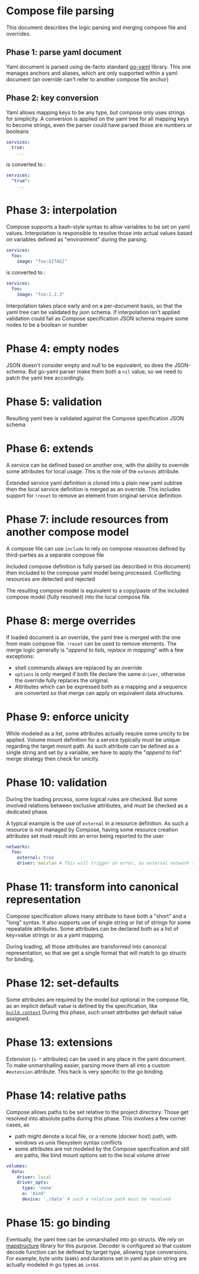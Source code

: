 # Compose file parsing

This document describes the logic parsing and merging compose file
and overrides.

## Phase 1: parse yaml document

Yaml document is parsed using de-facto standard [go-yaml](https://github.com/yaml/go-yaml)
library. This one manages anchors and aliases, which are only supported within
a yaml document (an override can't refer to another compose file anchor)

## Phase 2: key conversion

Yaml allows mapping keys to be any type, but compose only uses strings for simplicity.
A conversion is applied on the yaml tree for all mapping keys to become strings,
even the parser could have parsed those are numbers or booleans

```yaml
services:
  true:
    ...
```
is converted to :
```yaml
services:
  "true":
    ...
```

# Phase 3: interpolation

Compose supports a bash-style syntax to allow variables to be set on yaml values.
Interpolation is responsible to resolve those into actual values based on variables
defined as "environment" during the parsing.

```yaml
services:
  foo:
    image: "foo:${TAG}"
```
is converted to :
```yaml
services:
  foo:
    image: "foo:1.2.3"
```

Interpolation takes place early and on a per-document basis, so that the yaml
tree can be validated by json schema. If interpolation isn't applied validation
could fail as Compose specification JSON schema require some nodes to be a boolean
or number

# Phase 4: empty nodes

JSON doesn't consider empty and null to be equivalent, so does the JSON-schema.
But go-yaml parser make them both a `nil` value, so we need to patch the yaml tree
accordingly.

# Phase 5: validation

Resulting yaml tree is validated against the Compose specification JSON schema

# Phase 6: extends

A service can be defined based on another one, with the ability to override some
attributes for local usage. This is the role of the `extends` attribute.

Extended service yaml definition is cloned into a plain new yaml subtree then
the local service definition is merged as an override. This includes support
for `!reset` to remove an element from original service definition.

# Phase 7: include resources from another compose model

A compose file can use `include` to rely on compose resources defined by third-parties
as a separate compose file

Included compose definition is fully parsed (as described in this document) then included
to the compose yaml model being processed. Conflicting resources are detected and rejected

The resulting compose model is equivalent to a copy/paste of the included compose model
(fully resolved) into the local compose file.

# Phase 8: merge overrides

If loaded document is an override, the yaml tree is merged with the one from
main compose file. `!reset` can be used to remove elements.
The merge logic generally is "_append to lists, replace in mapping_" with a
few exceptions:
- shell commands always are replaced by an override
- `options` is only merged if both file declare the same `driver`, otherwise
  the override fully replaces the original.
- Attributes which can be expressed both as a mapping and a sequence are converted
  so that merge can apply on equivalent data structures.

# Phase 9: enforce unicity

While modeled as a list, some attributes actually require some unicity to be
applied. Volume mount definition for a service typically must be unique
regarding the target mount path. As such attribute can be defined as a single
string and set by a variable, we have to apply the "_append to list_" merge
strategy then check for unicity.

# Phase 10: validation

During the loading process, some logical rules are checked. But some involved
relations between exclusive attributes, and must be checked as a dedicated phase.

A typical example is the use of `external` in a resource definition. As such a
resource is not managed by Compose, having some resource creation attributes set
must result into an error being reported to the user

```yaml
networks:
  foo:
    external: true
    driver: macvlan # This will trigger an error, as external network should not have any resource creation parameter set
```

# Phase 11: transform into canonical representation

Compose specification allows many attribute to have both a "short" and a "long"
syntax. It also supports use of single string or list of strings for some
repeatable attributes. Some attributes can be declared both as a list of
key=value strings or as a yaml mapping.

During loading, all those attributes are transformed into canonical
representation, so that we get a single format that will match to go structs
for binding.

# Phase 12: set-defaults

Some attributes are required by the model but optional in the compose file, as an implicit
default value is defined by the specification, like [`build.context`](https://github.com/compose-spec/compose-spec/blob/master/build.md#context)
During this phase, such unset attributes get default value assigned.

# Phase 13: extensions

Extension (`x-*` attributes) can be used in any place in the yaml document.
To make unmarshalling easier, parsing move them all into a custom `#extension`
attribute. This hack is very specific to the go binding.

# Phase 14: relative paths

Compose allows paths to be set relative to the project directory. Those get resolved
into absolute paths during this phase. This involves a few corner cases, as
- path might denote a local file, or a remote (docker host) path, with windows vs unix
  filesystem syntax conflicts
- some attributes are not modeled by the Compose specification and still are paths, like
  bind mount options set to the local volume driver

```yaml
volumes:
  data:
    driver: local
    driver_opts:
      type: 'none'
      o: 'bind'
      device: './data' # such a relative path must be resolved
```

# Phase 15: go binding

Eventually, the yaml tree can be unmarshalled into go structs. We rely on
[mapstructure](https://github.com/go-viper/mapstructure/) library for this purpose.
Decoder is configured so that custom decode function can be defined by target type,
allowing type conversions. For example, byte units (`640k`) and durations set in yaml
as plain string are actually modeled in go types as `int64`.



